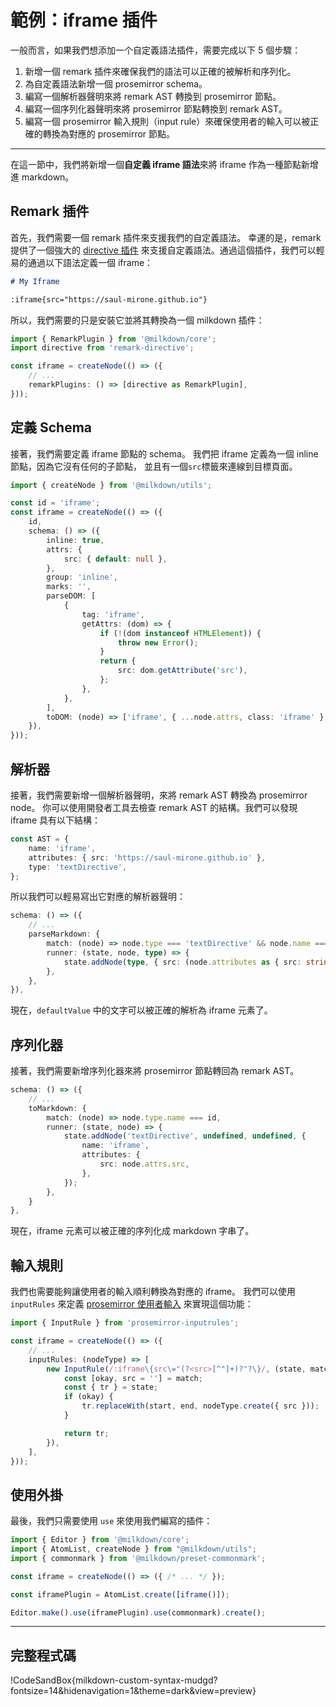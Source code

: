 # 範例：iframe 插件

一般而言，如果我們想添加一个自定義語法插件，需要完成以下 5 個步驟：

1. 新增一個 remark 插件來確保我們的語法可以正確的被解析和序列化。
2. 為自定義語法新增一個 prosemirror schema。
3. 編寫一個解析器聲明來將 remark AST 轉換到 prosemirror 節點。
4. 編寫一個序列化器聲明來將 prosemirror 節點轉換到 remark AST。
5. 編寫一個 prosemirror 輸入規則（input rule）來確保使用者的輸入可以被正確的轉換為對應的 prosemirror 節點。

---

在這一節中，我們將新增一個**自定義 iframe 語法**來將 iframe 作為一種節點新增進 markdown。

## Remark 插件

首先，我們需要一個 remark 插件來支援我們的自定義語法。
幸運的是，remark 提供了一個強大的 [directive 插件](https://github.com/remarkjs/remark-directive) 來支援自定義語法。通過這個插件，我們可以輕易的通過以下語法定義一個 iframe：

```markdown
# My Iframe

:iframe{src="https://saul-mirone.github.io"}
```

所以，我們需要的只是安裝它並將其轉換為一個 milkdown 插件：

```typescript
import { RemarkPlugin } from '@milkdown/core';
import directive from 'remark-directive';

const iframe = createNode(() => ({
    // ...
    remarkPlugins: () => [directive as RemarkPlugin],
}));
```

## 定義 Schema

接著，我們需要定義 iframe 節點的 schema。
我們把 iframe 定義為一個 inline 節點，因為它沒有任何的子節點，
並且有一個`src`標籤來連線到目標頁面。

```typescript
import { createNode } from '@milkdown/utils';

const id = 'iframe';
const iframe = createNode(() => ({
    id,
    schema: () => ({
        inline: true,
        attrs: {
            src: { default: null },
        },
        group: 'inline',
        marks: '',
        parseDOM: [
            {
                tag: 'iframe',
                getAttrs: (dom) => {
                    if (!(dom instanceof HTMLElement)) {
                        throw new Error();
                    }
                    return {
                        src: dom.getAttribute('src'),
                    };
                },
            },
        ],
        toDOM: (node) => ['iframe', { ...node.attrs, class: 'iframe' }, 0],
    }),
}));
```

## 解析器

接著，我們需要新增一個解析器聲明，來將 remark AST 轉換為 prosemirror node。
你可以使用開發者工具去檢查 remark AST 的結構。我們可以發現 iframe 具有以下結構：

```typescript
const AST = {
    name: 'iframe',
    attributes: { src: 'https://saul-mirone.github.io' },
    type: 'textDirective',
};
```

所以我們可以輕易寫出它對應的解析器聲明：

```typescript
schema: () => ({
    // ...
    parseMarkdown: {
        match: (node) => node.type === 'textDirective' && node.name === 'iframe',
        runner: (state, node, type) => {
            state.addNode(type, { src: (node.attributes as { src: string }).src });
        },
    },
}),
```

現在，`defaultValue` 中的文字可以被正確的解析為 iframe 元素了。

## 序列化器

接著，我們需要新增序列化器來將 prosemirror 節點轉回為 remark AST。

```typescript
schema: () => ({
    // ...
    toMarkdown: {
        match: (node) => node.type.name === id,
        runner: (state, node) => {
            state.addNode('textDirective', undefined, undefined, {
                name: 'iframe',
                attributes: {
                    src: node.attrs.src,
                },
            });
        },
    }
},
```

現在，iframe 元素可以被正確的序列化成 markdown 字串了。

## 輸入規則

我們也需要能夠讓使用者的輸入順利轉換為對應的 iframe。
我們可以使用 `inputRules` 來定義 [prosemirror 使用者輸入](https://prosemirror.net/docs/ref/#inputrules) 來實現這個功能：

```typescript
import { InputRule } from 'prosemirror-inputrules';

const iframe = createNode(() => ({
    // ...
    inputRules: (nodeType) => [
        new InputRule(/:iframe\{src\="(?<src>[^"]+)?"?\}/, (state, match, start, end) => {
            const [okay, src = ''] = match;
            const { tr } = state;
            if (okay) {
                tr.replaceWith(start, end, nodeType.create({ src }));
            }

            return tr;
        }),
    ],
}));
```

## 使用外掛

最後，我們只需要使用 `use` 來使用我們編寫的插件：

```typescript
import { Editor } from '@milkdown/core';
import { AtomList, createNode } from "@milkdown/utils";
import { commonmark } from '@milkdown/preset-commonmark';

const iframe = createNode(() => ({ /* ... */ });

const iframePlugin = AtomList.create([iframe()]);

Editor.make().use(iframePlugin).use(commonmark).create();
```

---

## 完整程式碼

!CodeSandBox{milkdown-custom-syntax-mudgd?fontsize=14&hidenavigation=1&theme=dark&view=preview}
